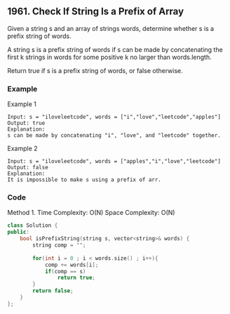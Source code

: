 ## 1961. Check If String Is a Prefix of Array

Given a string s and an array of strings words, determine whether s is a prefix string of words.

A string s is a prefix string of words if s can be made by concatenating the first k strings in words for some positive k no larger than words.length.

Return true if s is a prefix string of words, or false otherwise.

### Example

Example 1

```text
Input: s = "iloveleetcode", words = ["i","love","leetcode","apples"]
Output: true
Explanation:
s can be made by concatenating "i", "love", and "leetcode" together.
```

Example 2

```text
Input: s = "iloveleetcode", words = ["apples","i","love","leetcode"]
Output: false
Explanation:
It is impossible to make s using a prefix of arr.
```

### Code

Method 1.
Time Complexity: O(N)
Space Complexity: O(N)

```c++
class Solution {
public:
    bool isPrefixString(string s, vector<string>& words) {
        string comp = "";
        
        for(int i = 0 ; i < words.size() ; i++){
            comp += words[i];
            if(comp == s)
                return true;
        }
        return false;
    }
};
```
